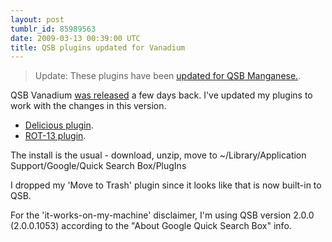 ```yaml
---
layout: post
tumblr_id: 85989563
date: 2009-03-13 00:39:00 UTC
title: QSB plugins updated for Vanadium
---
```


> Update: These plugins have been [updated for QSB Manganese.](/2009/05/29/qsb-plugins-updated-for-maganese.html).


QSB Vanadium [was
released](http://groups.google.com/group/qsb-mac-discuss/browse_thread/thread/a46b037045ec11b1)
a few days back. I've updated my plugins to work with the changes in this
version.

* [Delicious plugin](http://assets.nparry.com/software/google-quicksearchbox-plugins/delicious/Google-QSB-Delicious-v0.3.zip).
* [ROT-13 plugin](http://assets.nparry.com/software/google-quicksearchbox-plugins/rot13/Google-QSB-Rot13-v0.3.zip).

The install is the usual - download, unzip, move to
~/Library/Application Support/Google/Quick Search Box/PlugIns

I dropped my 'Move to Trash' plugin since it looks like that is now
built-in to QSB.

For the 'it-works-on-my-machine' disclaimer, I'm using QSB version 2.0.0
(2.0.0.1053) according to the "About Google Quick Search Box" info.

